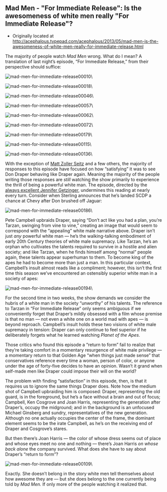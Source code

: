 ## Mad Men - "For Immediate Release": Is the awesomeness of white men really "For Immediate Release"?

 * Originally located at http://acephalous.typepad.com/acephalous/2013/05/mad-men-is-the-awesomeness-of-white-men-really-for-immediate-release.html

The majority of people watch *Mad Men* wrong. What do I mean? A translation of last night’s episode, “For Immediate Release,” from their perspective should suffice:

![mad-men-for-immediate-release00010](images/tv/mad-men-for-immediate-release/mad-men-for-immediate-release00010.jpg)\

![mad-men-for-immediate-release00018](images/tv/mad-men-for-immediate-release/mad-men-for-immediate-release00018.jpg)\

![mad-men-for-immediate-release00046](images/tv/mad-men-for-immediate-release/mad-men-for-immediate-release00046.jpg)\

![mad-men-for-immediate-release00057](images/tv/mad-men-for-immediate-release/mad-men-for-immediate-release00057.jpg)\

![mad-men-for-immediate-release00062](images/tv/mad-men-for-immediate-release/mad-men-for-immediate-release00062.jpg)\

![mad-men-for-immediate-release00072](images/tv/mad-men-for-immediate-release/mad-men-for-immediate-release00072.jpg)\

![mad-men-for-immediate-release00179](images/tv/mad-men-for-immediate-release/mad-men-for-immediate-release00179.jpg)\

![mad-men-for-immediate-release00115](images/tv/mad-men-for-immediate-release/mad-men-for-immediate-release00115.jpg)\

![mad-men-for-immediate-release00136](images/tv/mad-men-for-immediate-release/mad-men-for-immediate-release00136.jpg)\

With the exception of [Matt Zoller Seitz](http://www.vulture.com/2013/05/mad-men-recap-season-6-merger.html) and a few others, the majority of responses to this episode have focused on how “satisfying” it was to see Don Draper behaving like Draper again. Meaning the majority of the people writing those responses are *still* watching the show primarily to experience the thrill of being a powerful white man. The episode, directed by the [always excellent Jennifer Getzinger](http://acephalous.typepad.com/acephalous/2010/09/mad-men-in-the-suitcase.html), undermines this reading at nearly every turn. Consider when Sterling announces that he’s landed SCDP a chance at Chevy after Don brushed off Jaguar:

![mad-men-for-immediate-release00186](images/tv/mad-men-for-immediate-release/mad-men-for-immediate-release00186.png)\

Pete Campbell upbraids Draper, saying “Don’t act like you had a plan, you’re Tarzan, swinging from vine to vine,” creating an image that would seem to correspond with the “appealing” white male narrative above. Draper isn’t just *any* powerful white man — he’s the walking-talking embodiment of early 20th Century theories of white male supremacy. Like Tarzan, he’s an orphan who cultivates the talents required to survive in a hostile and alien society; and like Tarzan, when he finds himself among “normal” people again, these talents appear superhuman to them. To become king of the apes he had to become more than just a man. In this particular context, Campbell’s insult almost reads like a compliment; however, this isn’t the first time this season we’ve encountered an ostensibly superior white man in a society of apes:

![mad-men-for-immediate-release00194](images/tv/mad-men-for-immediate-release/mad-men-for-immediate-release00194.png)\

For the second time in two weeks, the show demands we consider the hubris of a white man in the society “unworthy” of his talents. The reference to Tarzan in “For Immediate Release” only seems ambiguous if we conveniently forget that Draper’s mildly obsessed with a film whose premise is that no man — not even a white one on a world mad with apes — is beyond reproach. Campbell’s insult holds these two visions of white male supremacy in tension: Draper can only continue to feel superior if he deliberately forgets what he learned watching *Planet of the Apes*.

Those critics who found this episode a “return to form” fail to realize that they’re taking comfort in a momentary resurgence of white male privilege — a momentary return to that Golden Age “when things just made sense” that conservatives reference every time a woman, person of color, or anyone under the age of forty-five decides to have an opinion. Wasn’t it grand when self-made men like Draper could impose their will
on the world?

The problem with finding “satisfaction” in this episode, then, is that it requires us to ignore the same things Draper does. Note how the medium shot of Campbell upbraiding him is composed: Draper, representing the old guard, is in the foreground, but he’s a face without a brain and out of focus;  Campbell, Ken Cosgrove and Joan Harris, representing the generation after Draper’s, occupy the midground; and in the background is an unfocused Michael Ginsberg and sundry, representatives of the new generation. Although no one actually occupies the center of the frame, the dominant element seems to be the irate Campbell, as he’s on the receiving end of Draper and Cosgrove’s stares.

But then there’s Joan Harris — the color of whose dress seems out of place and whose eyes meet no one and nothing — there’s Joan Harris *on whose back alone* the company survived. What does she have to say about Draper’s “return to form”?

![mad-men-for-immediate-release00109](images/tv/mad-men-for-immediate-release/mad-men-for-immediate-release00109.png)\

Exactly. She doesn’t belong in the story white men tell themselves about how awesome they are — but she does belong to the one currently being told by *Mad Men.* If only more of the people watching it realized that.
